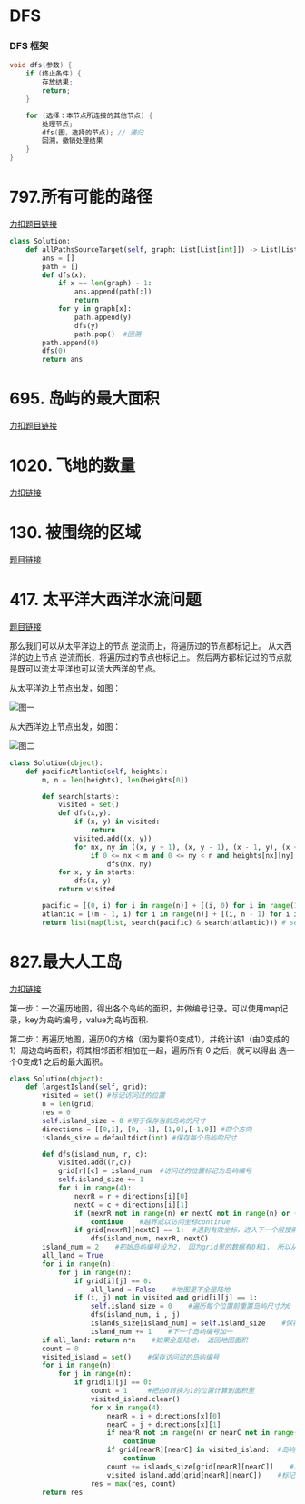 # DFS
### DFS 框架
```cpp
void dfs(参数) {
    if (终止条件) {
        存放结果;
        return;
    }

    for (选择：本节点所连接的其他节点) {
        处理节点;
        dfs(图，选择的节点); // 递归
        回溯，撤销处理结果
    }
}

```

# 797.所有可能的路径 

[力扣题目链接](https://leetcode.cn/problems/all-paths-from-source-to-target/)

```py
class Solution:
    def allPathsSourceTarget(self, graph: List[List[int]]) -> List[List[int]]:
        ans = []
        path = []
        def dfs(x):
            if x == len(graph) - 1:
                ans.append(path[:])
                return
            for y in graph[x]:
                path.append(y)
                dfs(y)
                path.pop()  #回溯
        path.append(0)
        dfs(0)
        return ans
```

# 695. 岛屿的最大面积 

[力扣题目链接](https://leetcode.cn/problems/max-area-of-island/)

# 1020. 飞地的数量 

[力扣链接](https://leetcode.cn/problems/number-of-enclaves/description/)

# 130. 被围绕的区域 

[题目链接](https://leetcode.cn/problems/surrounded-regions/)

# 417. 太平洋大西洋水流问题 

[题目链接](https://leetcode.cn/problems/pacific-atlantic-water-flow/)

那么我们可以从太平洋边上的节点 逆流而上，将遍历过的节点都标记上。 从大西洋的边上节点 逆流而长，将遍历过的节点也标记上。 然后两方都标记过的节点就是既可以流太平洋也可以流大西洋的节点。

从太平洋边上节点出发，如图：  

![图一](https://code-thinking-1253855093.file.myqcloud.com/pics/20220722103029.png)

从大西洋边上节点出发，如图：  

![图二](https://code-thinking-1253855093.file.myqcloud.com/pics/20220722103330.png)

```py
class Solution(object):
    def pacificAtlantic(self, heights):
        m, n = len(heights), len(heights[0])

        def search(starts):
            visited = set()
            def dfs(x,y):
                if (x, y) in visited:
                    return
                visited.add((x, y))
                for nx, ny in ((x, y + 1), (x, y - 1), (x - 1, y), (x + 1, y)):
                    if 0 <= nx < m and 0 <= ny < n and heights[nx][ny] >= heights[x][y]:    #只考虑高度相同或更大的单元格
                        dfs(nx, ny)
            for x, y in starts:
                dfs(x, y)
            return visited

        pacific = [(0, i) for i in range(n)] + [(i, 0) for i in range(1, m)] # 第一行第一列坐标
        atlantic = [(m - 1, i) for i in range(n)] + [(i, n - 1) for i in range(m - 1)]  # 最后一行最后一列坐标
        return list(map(list, search(pacific) & search(atlantic))) # set intersection, 然后把每个tuple map成list
```

# 827.最大人工岛 

[力扣链接](https://leetcode.cn/problems/making-a-large-island/)

第一步：一次遍历地图，得出各个岛屿的面积，并做编号记录。可以使用map记录，key为岛屿编号，value为岛屿面积.

第二步：再遍历地图，遍历0的方格（因为要将0变成1），并统计该1（由0变成的1）周边岛屿面积，将其相邻面积相加在一起，遍历所有 0 之后，就可以得出 选一个0变成1 之后的最大面积。

```py
class Solution(object):
    def largestIsland(self, grid):
        visited = set() #标记访问过的位置
        n = len(grid)
        res = 0
        self.island_size = 0 #用于保存当前岛屿的尺寸
        directions = [[0,1], [0, -1], [1,0],[-1,0]] #四个方向
        islands_size = defaultdict(int) #保存每个岛屿的尺寸

        def dfs(island_num, r, c):
            visited.add((r,c))
            grid[r][c] = island_num  #访问过的位置标记为岛屿编号
            self.island_size += 1
            for i in range(4):
                nexrR = r + directions[i][0]
                nextC = c + directions[i][1]
                if (nexrR not in range(n) or nextC not in range(n) or (nexrR, nextC) in visited):
                    continue    #越界或以访问坐标continue
                if grid[nexrR][nextC] == 1:  #遇到有效坐标，进入下一个层搜索
                    dfs(island_num, nexrR, nextC)
        island_num = 2    #初始岛屿编号设为2， 因为grid里的数据有0和1， 所以从2开始编号
        all_land = True
        for i in range(n):
            for j in range(n):
                if grid[i][j] == 0:
                    all_land = False    #地图里不全是陆地
                if (i, j) not in visited and grid[i][j] == 1:
                    self.island_size = 0    #遍历每个位置前重置岛屿尺寸为0
                    dfs(island_num, i , j)
                    islands_size[island_num] = self.island_size    #保存当前岛屿尺寸
                    island_num += 1    #下一个岛屿编号加一
        if all_land: return n*n    #如果全是陆地， 返回地图面积
        count = 0
        visited_island = set()    #保存访问过的岛屿编号
        for i in range(n):
            for j in range(n):
                if grid[i][j] == 0:
                    count = 1     #把由0转换为1的位置计算到面积里
                    visited_island.clear()
                    for x in range(4):
                        nearR = i + directions[x][0]
                        nearC = j + directions[x][1]
                        if nearR not in range(n) or nearC not in range(n): #周围位置越界
                            continue
                        if grid[nearR][nearC] in visited_island:  #岛屿已访问
                            continue
                        count += islands_size[grid[nearR][nearC]]    #累加连在一起的岛屿面积
                        visited_island.add(grid[nearR][nearC])    #标记当前岛屿已访问
                    res = max(res, count)
        return res
```
